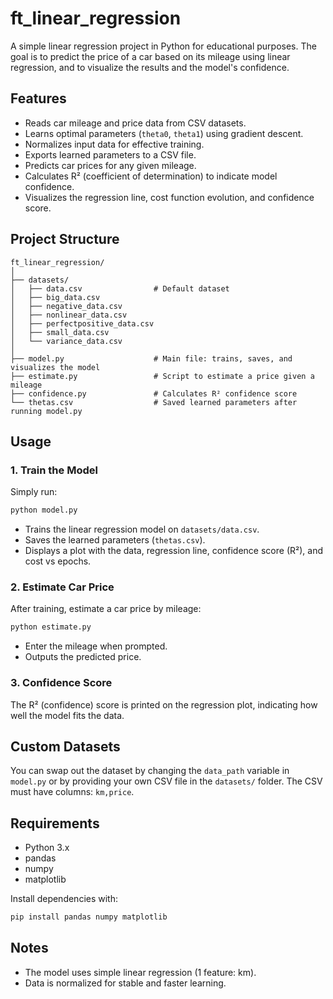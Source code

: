 # ft_linear_regression

A simple linear regression project in Python for educational purposes. The goal is to predict the price of a car based on its mileage using linear regression, and to visualize the results and the model's confidence.

## Features

- Reads car mileage and price data from CSV datasets.
- Learns optimal parameters (`theta0`, `theta1`) using gradient descent.
- Normalizes input data for effective training.
- Exports learned parameters to a CSV file.
- Predicts car prices for any given mileage.
- Calculates R² (coefficient of determination) to indicate model confidence.
- Visualizes the regression line, cost function evolution, and confidence score.

## Project Structure

```
ft_linear_regression/
│
├── datasets/
│   ├── data.csv                # Default dataset
│   ├── big_data.csv
│   ├── negative_data.csv
│   ├── nonlinear_data.csv
│   ├── perfectpositive_data.csv
│   ├── small_data.csv
│   └── variance_data.csv
│
├── model.py                    # Main file: trains, saves, and visualizes the model
├── estimate.py                 # Script to estimate a price given a mileage
├── confidence.py               # Calculates R² confidence score
└── thetas.csv                  # Saved learned parameters after running model.py
```

## Usage

### 1. Train the Model

Simply run:

```bash
python model.py
```

- Trains the linear regression model on `datasets/data.csv`.
- Saves the learned parameters (`thetas.csv`).
- Displays a plot with the data, regression line, confidence score (R²), and cost vs epochs.

### 2. Estimate Car Price

After training, estimate a car price by mileage:

```bash
python estimate.py
```

- Enter the mileage when prompted.
- Outputs the predicted price.

### 3. Confidence Score

The R² (confidence) score is printed on the regression plot, indicating how well the model fits the data.

## Custom Datasets

You can swap out the dataset by changing the `data_path` variable in `model.py` or by providing your own CSV file in the `datasets/` folder. The CSV must have columns: `km,price`.

## Requirements

- Python 3.x
- pandas
- numpy
- matplotlib

Install dependencies with:

```bash
pip install pandas numpy matplotlib
```

## Notes

- The model uses simple linear regression (1 feature: km).
- Data is normalized for stable and faster learning.
